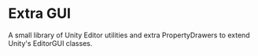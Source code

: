 # Extra GUI

A small library of Unity Editor utilities and extra PropertyDrawers to extend Unity's EditorGUI classes.